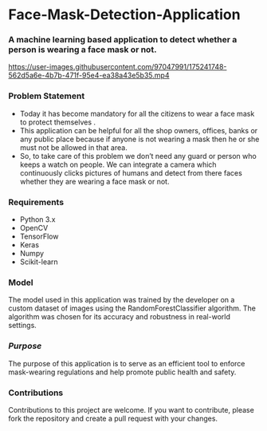 # Face-Mask-Detection-Application

###  A machine learning based application to detect whether a person is wearing a face mask or not.


 https://user-images.githubusercontent.com/97047991/175241748-562d5a6e-4b7b-471f-95e4-ea38a43e5b35.mp4
 
<!-- <img src="https://user-images.githubusercontent.com/97047991/175241748-562d5a6e-4b7b-471f-95e4-ea38a43e5b35.mp4" width="800" height=400> -->





### **Problem Statement**
- Today it has become mandatory for all the citizens to wear a face mask to protect themselves . 
- This application can be helpful for all the shop owners, offices, banks or any public place because if anyone is not wearing a mask then he or she must not be allowed in that area. 
- So, to take care of this problem we don’t need any guard or person who keeps a watch on people. We can integrate a camera which continuously clicks pictures of humans and detect from there faces whether they are wearing a face mask or not.


### **Requirements**

- Python 3.x
- OpenCV
- TensorFlow
- Keras
- Numpy
- Scikit-learn



### **Model**
The model used in this application was trained by the developer on a custom dataset of images using the RandomForestClassifier algorithm. The algorithm was chosen for its accuracy and robustness in real-world settings.

### *Purpose*
The purpose of this application is to serve as an efficient tool to enforce mask-wearing regulations and help promote public health and safety.

### **Contributions**
Contributions to this project are welcome. If you want to contribute, please fork the repository and create a pull request with your changes.
